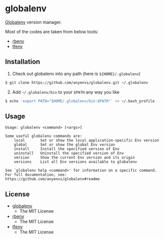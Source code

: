 # globalenv

[Globalenv](https://github.com/anyenvs/globalenv) version manager.

Most of the codes are taken from below tools:

* [rbenv](https://github.com/rbenv/rbenv)
* [tfenv](https://github.com/Zordrak/tfenv)

## Installation

1. Check out globalenv into any path (here is `${HOME}/.globalenv`)

  ```sh
  $ git clone https://github.com/anyenvs/globalenv.git ~/.globalenv
  ```

2. Add `~/.globalenv/bin` to your `$PATH` any way you like

  ```sh
  $ echo 'export PATH="$HOME/.globalenv/bin:$PATH"' >> ~/.bash_profile
  ```

## Usage

```
Usage: globalenv <command> [<args>]

Some useful globalenv commands are:
    local       Set or show the local application-specific Env version
    global      Set or show the global Env version
    install     Install the specified version of Env
    uninstall   Uninstall the specified version of Env
    version     Show the current Env version and its origin
    versions    List all Env versions available to globalenv

See `globalenv help <command>' for information on a specific command.
For full documentation, see: https://github.com/anyenvs/globalenv#readme
```

## License

* [globalenv](https://github.com/anyenvs/globalenv)
  * The MIT License
* [rbenv](https://github.com/rbenv/rbenv)
  * The MIT License
* [tfenv](https://github.com/Zordrak/tfenv)
  * The MIT License
